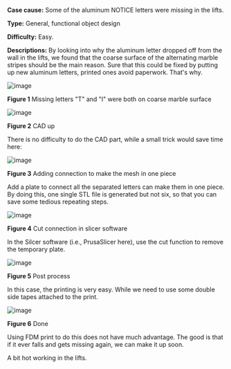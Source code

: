 **Case cause:** Some of the aluminum NOTICE letters were missing in the lifts. 

**Type:** General, functional object design

**Difficulty:** Easy. 

**Descriptions:** By looking into why the aluminum letter dropped off from the wall in the lifts, we found that the coarse surface of the alternating marble stripes should be the main reason. Sure that this could be fixed by putting up new aluminum letters, printed ones avoid paperwork. That's why. 

![image](https://github.com/treesess/STEAMRELAY/assets/20311124/2a54e47c-6ecf-4f5b-8094-bc38db5c4460)

**Figure 1**  Missing letters "T" and "I" were both on coarse marble surface

![image](https://github.com/treesess/STEAMRELAY/assets/20311124/c7e67bea-041f-457c-a3e2-9056207ba01c)

**Figure 2**  CAD up

There is no difficulty to do the CAD part, while a small trick would save time here: 

![image](https://github.com/treesess/STEAMRELAY/assets/20311124/12bff8e5-f305-467a-be7f-6a465c523360)

**Figure 3**  Adding connection to make the mesh in one piece

Add a plate to connect all the separated letters can make them in one piece. By doing this, one single STL file is generated but not six, so that you can save some tedious repeating steps. 

![image](https://github.com/treesess/STEAMRELAY/assets/20311124/6280ab2b-9c76-431b-b500-eddf851714f3)

**Figure 4**  Cut connection in slicer software

In the Silcer software (i.e., PrusaSlicer here), use the cut function to remove the temporary plate. 

![image](https://github.com/treesess/STEAMRELAY/assets/20311124/cbf29f12-0705-49fc-b332-85456aac0070)

**Figure 5**  Post process

In this case, the printing is very easy. While we need to use some double side tapes attached to the print. 

![image](https://github.com/treesess/STEAMRELAY/assets/20311124/57bed674-47ee-444b-bf07-07acdb5059fc)

**Figure 6**  Done

Using FDM print to do this does not have much advantage. The good is that if it ever falls and gets missing again, we can make it up soon.

A bit hot working in the lifts. 


